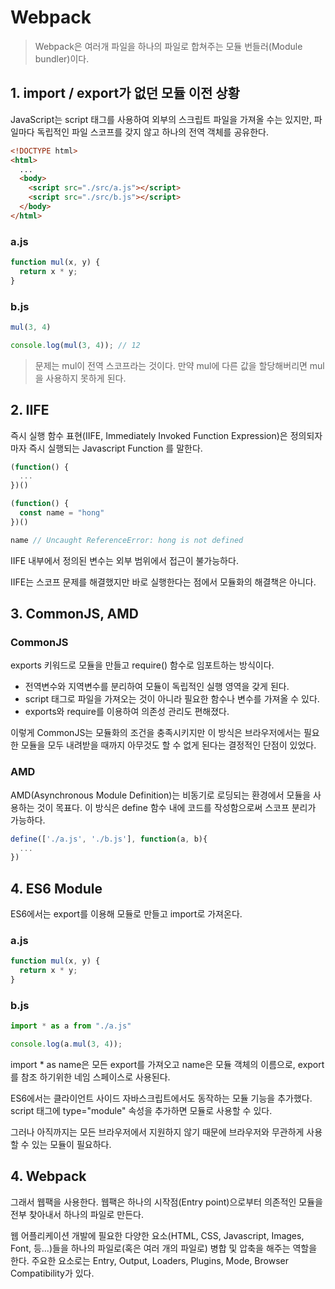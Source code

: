 # Webpack
> Webpack은 여러개 파일을 하나의 파일로 합쳐주는 모듈 번들러(Module bundler)이다.

## 1. import / export가 없던 모듈 이전 상황
JavaScript는 script 태그를 사용하여 외부의 스크립트 파일을 가져올 수는 있지만, 
파일마다 독립적인 파일 스코프를 갖지 않고 하나의 전역 객체를 공유한다.  

```html
<!DOCTYPE html>
<html>
  ...
  <body>
    <script src="./src/a.js"></script>
    <script src="./src/b.js"></script>
  </body>
</html>
```
### a.js
```javascript
function mul(x, y) {
  return x * y;
}
```

### b.js
```javascript
mul(3, 4)

console.log(mul(3, 4)); // 12
```
> 문제는 mul이 전역 스코프라는 것이다.
만약 mul에 다른 값을 할당해버리면 mul을 사용하지 못하게 된다.

## 2. IIFE
즉시 실행 함수 표현(IIFE, Immediately Invoked Function Expression)은 정의되자마자 즉시 실행되는 Javascript Function 를 말한다.
```javascript
(function() {
  ...
})()
```

```javascript
(function() {
  const name = "hong"
})()

name // Uncaught ReferenceError: hong is not defined
```
IIFE 내부에서 정의된 변수는 외부 범위에서 접근이 불가능하다.  

IIFE는 스코프 문제를 해결했지만 바로 실행한다는 점에서 모듈화의 해결책은 아니다. 

## 3. CommonJS, AMD
### CommonJS
exports 키워드로 모듈을 만들고 require() 함수로 임포트하는 방식이다.
- 전역변수와 지역변수를 분리하여 모듈이 독립적인 실행 영역을 갖게 된다.
- script 태그로 파일을 가져오는 것이 아니라 필요한 함수나 변수를 가져올 수 있다.
- exports와 require를 이용하여 의존성 관리도 편해졌다.

이렇게 CommonJS는 모듈화의 조건을 충족시키지만 이 방식은 
브라우저에서는 필요한 모듈을 모두 내려받을 때까지 아무것도 할 수 없게 
된다는 결정적인 단점이 있었다.

### AMD
AMD(Asynchronous Module Definition)는 비동기로 로딩되는 환경에서 모듈을 사용하는 
것이 목표다. 이 방식은 define 함수 내에 코드를 작성함으로써 스코프 분리가 가능하다.
```javascript
define(['./a.js', './b.js'], function(a, b){
  ...
})
```
## 4. ES6 Module
ES6에서는 export를 이용해 모듈로 만들고 import로 가져온다.
### a.js
```javascript
function mul(x, y) {
  return x * y;
}
```

### b.js
```javascript
import * as a from "./a.js"

console.log(a.mul(3, 4));
```
import * as name은 모든 export를 가져오고 name은 
모듈 객체의 이름으로, export를 참조 하기위한 네임 스페이스로 사용된다.

ES6에서는 클라이언트 사이드 자바스크립트에서도 동작하는 모듈 기능을 추가했다. 
script 태그에 type="module" 속성을 추가하면 모듈로 사용할 수 있다.

그러나 아직까지는 모든 브라우저에서 지원하지 않기 때문에 브라우저와 무관하게 사용할 수 있는 모듈이 필요하다.

## 4. Webpack
그래서 웹팩을 사용한다. 웹팩은 하나의 시작점(Entry point)으로부터 의존적인 모듈을 전부 찾아내서 하나의 
파일로 만든다.

웹 어플리케이션 개발에 필요한 다양한 요소(HTML, CSS, Javascript, Images, Font, 등...)들을 하나의 
파일로(혹은 여러 개의 파일로) 병합 및 압축을 해주는 역할을 한다. 주요한 요소로는 Entry, Output, 
Loaders, Plugins, Mode, Browser Compatibility가 있다.